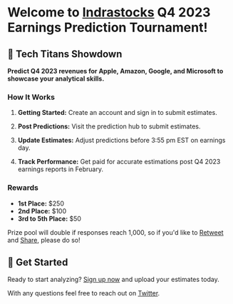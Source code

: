 # Welcome to [Indrastocks](https://twitter.com/IndraStocks) Q4 2023 Earnings Prediction Tournament!

## 🚀 Tech Titans Showdown

**Predict Q4 2023 revenues for Apple, Amazon, Google, and Microsoft to showcase your analytical skills.**

### How It Works

1. **Getting Started:** Create an account and sign in to submit estimates.

2. **Post Predictions:** Visit the prediction hub to submit estimates.

3. **Update Estimates:** Adjust predictions before 3:55 pm EST on earnings day.

4. **Track Performance:** Get paid for accurate estimations post Q4 2023 earnings reports in February.

### Rewards

- **1st Place:** $250
- **2nd Place:** $100
- **3rd to 5th Place:** $50

Prize pool will double if responses reach 1,000, so if you'd like to [Retweet](generic%20link%20filler) and [Share](generic%20link%20filler), please do so!

## 🚀 Get Started

Ready to start analyzing? [Sign up now](#) and upload your estimates today.

With any questions feel free to reach out on [Twitter](https://twitter.com/IndraStocks).